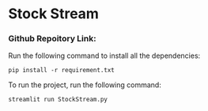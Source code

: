 # Stock Stream

### Github Repoitory Link:

Run the following command to install all the dependencies:
```
pip install -r requirement.txt
```
To run the project, run the following command:
```
streamlit run StockStream.py
```